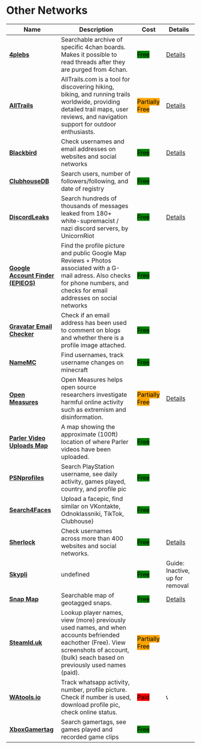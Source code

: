 # Other Networks

| Name | Description | Cost | Details |
| --- | --- | --- | --- |
| [**4plebs**](https://4plebs.org/) | Searchable archive of specific 4chan boards. Makes it possible to read threads after they are purged from 4chan. | <mark style="background-color:green;">Free</mark> | [Details](../../../tools/4plebs/README.md) |
| [**AllTrails**](https://www.alltrails.com/) | AllTrails.com is a tool for discovering hiking, biking, and running trails worldwide, providing detailed trail maps, user reviews, and navigation support for outdoor enthusiasts. | <mark style="background-color:orange;">Partially Free</mark> | [Details](../../../tools/alltrails/README.md) |
| [**Blackbird**](https://github.com/p1ngul1n0/blackbird) | Check usernames and email addresses on websites and social networks | <mark style="background-color:green;">Free</mark> | [Details](../../../tools/blackbird/README.md) |
| [**ClubhouseDB**](https://clubhousedb.com/) | Search users, number of followers/following, and date of registry | <mark style="background-color:green;">Free</mark> |  |
| [**DiscordLeaks**](https://discordleaks.unicornriot.ninja/discord/server/) | Search hundreds of thousands of messages leaked from 180+ white-supremacist / nazi discord servers, by UnicornRiot | <mark style="background-color:green;">Free</mark> | [Details](../../../tools/discordleaks/README.md) |
| [**Google Account Finder (EPIEOS)**](https://tools.epieos.com/google-account.php) | Find the profile picture and public Google Map Reviews + Photos associated with a G-mail adress. Also checks for phone numbers, and checks for email addresses on social networks | <mark style="background-color:green;">Free</mark> |  |
| [**Gravatar Email Checker**](https://en.gravatar.com/site/check/) | Check if an email address has been used to comment on blogs and whether there is a profile image attached. | <mark style="background-color:green;">Free</mark> |  |
| [**NameMC**](https://namemc.com/) | Find usernames, track username changes on minecraft | <mark style="background-color:green;">Free</mark> |  |
| [**Open Measures**](https://openmeasures.io/) | Open Measures helps open source researchers investigate harmful online activity such as extremism and disinformation. | <mark style="background-color:orange;">Partially Free</mark> | [Details](../../../tools/open-measures/README.md) |
| [**Parler Video Uploads Map**](https://kylemcdonald.net/parler/map/) | A map showing the approximate (100ft) location of where Parler videos have been uploaded. | <mark style="background-color:green;">Free</mark> |  |
| [**PSNprofiles**](https://psnprofiles.com/) | Search PlayStation username, see daily activity, games played, country, and profile pic | <mark style="background-color:green;">Free</mark> |  |
| [**Search4Faces**](https://search4faces.com) | Upload a facepic, find similar on VKontakte, Odnoklassniki, TikTok, Clubhouse) | <mark style="background-color:green;">Free</mark> |  |
| [**Sherlock**](https://github.com/sherlock-project/sherlock) | Check usernames across more than 400 websites and social networks. | <mark style="background-color:green;">Free</mark> | [Details](../../../tools/sherlock/README.md) |
| [**Skypli**](https://www.skypli.com/) | undefined | <mark style="background-color:green;">Free</mark> | Guide: Inactive, up for removal  |
| [**Snap Map**](http://map.snapchat.com/) | Searchable map of geotagged snaps. | <mark style="background-color:green;">Free</mark> | [Details](../../../tools/snap-map/README.md) |
| [**SteamId.uk**](http://steamid.uk/) |  Lookup player names, view (more) previously used names, and when accounts befriended eachother (Free). View screenshots of account, (bulk) seach based on previously used names (paid).  | <mark style="background-color:orange;">Partially Free</mark> |  |
| [**WAtools.io**](http://watools.io/) | Track whatsapp activity, number, profile picture. Check if number is used, download profile pic, check online status. | <mark style="background-color:red;">Paid</mark> | 📞  |
| [**XboxGamertag**](https://xboxgamertag.com/) | Search gamertags, see games played and recorded game clips | <mark style="background-color:green;">Free</mark> |  |